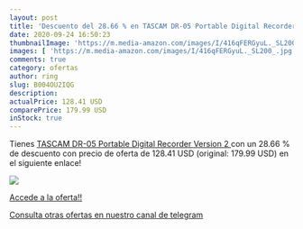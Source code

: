 ```yaml
---
layout: post
title: 'Descuento del 28.66 % en TASCAM DR-05 Portable Digital Recorder  '
date: 2020-09-24 16:50:23
thumbnailImage: 'https://m.media-amazon.com/images/I/416qFERGyuL._SL200_.jpg'
images: [ 'https://m.media-amazon.com/images/I/416qFERGyuL._SL200_.jpg' ]
comments: true
category: ofertas
author: ring
slug: B004OU2IQG
description:
actualPrice: 128.41 USD
comparePrice: 179.99 USD
inStock: true
---
```


Tienes [TASCAM DR-05 Portable Digital Recorder  Version 2 ](https://www.amazon.com/dp/B004OU2IQG/?tag=redken08-20) con un 28.66 % de descuento con precio de oferta de 128.41 USD (original: 179.99 USD) en el siguiente enlace!

[![](https://m.media-amazon.com/images/I/416qFERGyuL._SL200_.jpg)](https://www.amazon.com/dp/B004OU2IQG/?tag=redken08-20)

[Accede a la oferta!!](https://www.amazon.com/dp/B004OU2IQG/?tag=redken08-20)

[Consulta otras ofertas en nuestro canal de telegram](https://t.me/s/ofertas25)
